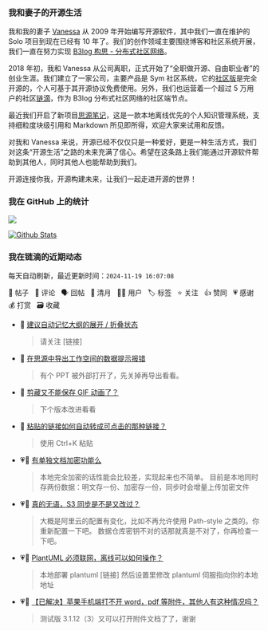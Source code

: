 ### 我和妻子的开源生活

我和我的妻子 [Vanessa](https://github.com/Vanessa219) 从 2009 年开始编写开源软件，其中我们一直在维护的 Solo 项目到现在已经有 10 年了。我们的创作领域主要围绕博客和社区系统开展，我们一直在努力实现 [B3log 构思 - 分布式社区网络](https://ld246.com/article/1546941897596)。

2018 年初，我和 Vanessa 从公司离职，正式开始了“全职做开源、自由职业者”的创业生涯。我们建立了一家公司，主要产品是 Sym 社区系统，它的[社区版](https://github.com/88250/symphony)是完全开源的，个人可基于其开源协议免费使用。另外，我们也运营着一个超过 5 万用户的社区[链滴](https://ld246.com)，作为 B3log 分布式社区网络的社区端节点。

最近我们开启了新项目[思源笔记](https://github.com/siyuan-note/siyuan)，这是一款本地离线优先的个人知识管理系统，支持细粒度块级引用和 Markdown 所见即所得，欢迎大家来试用和反馈。

对我和 Vanessa 来说，开源已经不仅仅只是一种爱好，更是一种生活方式，我们对这条“开源生活”之路的未来充满了信心。希望在这条路上我们能通过开源软件帮助到其他人，同时其他人也能帮助到我们。

开源连接你我，开源构建未来，让我们一起走进开源的世界！

### 我在 GitHub 上的统计

<a title="Hits" target="_blank" href="https://github.com/88250/88250"><img src="https://hits.b3log.org/88250/88250.svg"></a>

[![Github Stats](https://github-readme-stats.vercel.app/api?username=88250&theme=tokyonight&show_icons=true)](https://github.com/88250)

<!--events start -->

### 我在链滴的近期动态

每天自动刷新，最近更新时间：`2024-11-19 16:07:08`

📝 帖子 &nbsp; 💬 评论 &nbsp; 🗣 回帖 &nbsp; 🌙 清月 &nbsp; 👨‍💻 用户 &nbsp; 🏷️ 标签 &nbsp; ⭐️ 关注 &nbsp; 👍 赞同 &nbsp; 💗 感谢 &nbsp; 💰 打赏 &nbsp; 🗃 收藏

* 💬 [建议自动记忆大纲的展开 / 折叠状态](https://ld246.com/article/1731998811678/comment/1732002550808#comments)

  > 请关注 [链接]
* 💬 [在思源中导出工作空间的数据提示报错](https://ld246.com/article/1731910770119/comment/1731914292886#comments)

  > 有个 PPT 被外部打开了，先关掉再导出看看。
* 💬 [剪藏又不能保存 GIF 动画了？](https://ld246.com/article/1731885857871/comment/1731900166141#comments)

  > 下个版本改进看看
* 💬 [粘贴的链接如何自动转成可点击的那种链接？](https://ld246.com/article/1731893831618/comment/1731896386901#comments)

  > 使用 Ctrl+K 粘贴
* 💗💬 [有单独文档加密功能么](https://ld246.com/article/1731782143163/comment/1731860213065#comments)

  > 本地完全加密的话性能会比较差，实现起来也不简单。 目前是本地同时存两份数据：明文存一份、加密存一份，同步时会增量上传加密文件
* 💗💬 [真的无语，S3 同步是不是又改过？](https://ld246.com/article/1731860567358/comment/1731860992919#comments)

  > 大概是阿里云的配置有变化，比如不再允许使用 Path-style 之类的。你重新配置一下吧。 数据仓库密钥不对的话那就真是不对了，你再检查一下吧。
* 💗💬 [PlantUML 必须联网，离线可以如何操作？](https://ld246.com/article/1731777072485/comment/1731810176023#comments)

  > 本地部署 plantuml [链接] 然后设置里修改 plantuml 伺服指向你的本地地址
* 💗💬 [【已解决】苹果手机端打不开 word，pdf 等附件，其他人有这种情况吗？](https://ld246.com/article/1728436915565/comment/1731715275925#comments)

  > 测试版 3.1.12（3）又可以打开附件文档了了，谢谢


<!--events end -->
